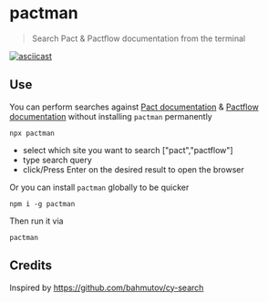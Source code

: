 # pactman
> Search Pact & Pactflow documentation from the terminal

[![asciicast](https://asciinema.org/a/490546.svg?autoplay=1)](https://asciinema.org/a/490546)

## Use

You can perform searches against [Pact documentation](https://docs.pact.io)  & [Pactflow documentation](https://docs.pactflow.io) without installing `pactman` permanently

```shell
npx pactman
```
  - select which site you want to search ["pact","pactflow"]
  - type search query
  - click/Press Enter on the desired result to open the browser

Or you can install `pactman` globally to be quicker

```shell
npm i -g pactman
```

Then run it via

```shell
pactman
```

[ci image]: https://github.com/you54f/scratchpad/workflows/ci/badge.svg?branch=main
[ci url]: https://github.com/you54f/scratchpad/actions

## Credits

Inspired by https://github.com/bahmutov/cy-search
